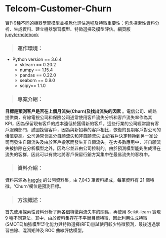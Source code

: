 # Telcom-Customer-Churn
實作9種不同的機器學習模型並視覺化評估過程及特徵重要性：包含探索性資料分析、生成資料、建立機器學習模型、特徵選擇及模型評估。網頁版 [jupyternotebook](https://nbviewer.jupyter.org/github/JHL01/Telcom-Customer-Churn/blob/master/%E9%9B%BB%E4%BF%A1%E5%AE%A2%E6%88%B6%E6%B5%81%E5%A4%B1%28Telco%20Customer%20Churn%29.ipynb)

>### 運作環境：
- Python version == 3.6.4
  - sklearn == 0.20.2
  - numpy == 1.15.4
  - pandas == 0.22.0
  - seaborn == 0.9.0
  - scipy== 1.1.0

>### 專案介紹：
**目標是預測客戶是否在上個月流失(Churn)及找出流失的因素** 。電信公司、網路提供商，有線電視公司和保險公司通常使用客戶流失分析和客戶流失率作為其KPI，因為保留現有客戶的成本遠低於獲得新的客戶。這些行業的公司經常設有客戶服務部門，試圖挽留客戶，因為與新招募的客戶相比，恢復的長期客戶對公司的價值更高。公司通常會區分自願流失和非自願流失:由於客戶決定轉換到另一家公司而發生自願流失及由於客戶搬家而發生非自願流失。在大多數應用中，非自願流失被排除在分析模型之外，因為它並非由公司控制的。由於預測模型能夠生成潛在流失的客群，因此可以有效地將客戶保留行銷方案集中在最易流失的客群中。
>### 資料介紹：
資料來源為 [kaggle](https://www.kaggle.com/blastchar/telco-customer-churn/home) 的公開資料集，由 7,043 筆資料組成，每筆資料有 21 個特徵。'Churn'欄位是預測目標。

>### 方法概述：
首先使用探索性資料分析了解各個特徵與流失率的關係，再使用 Scikit-learn 實現 9 種不同算法。其中，由於資料集存在不平衡目標特徵，因此利用生成特徵(SMOTE)加強模型泛化能力與特徵選擇(RFE)嘗試使用較少特徵預測，最後透過學習曲線、混淆矩陣及 ROC 曲線評估模型。
